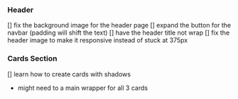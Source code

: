 ### Header
[] fix the background image for the header page
[] expand the button for the navbar (padding will shift the text)
[] have the header title not wrap
[] fix the header image to make it responsive instead of stuck at 375px

### Cards Section
[] learn how to create cards with shadows
- might need to a main wrapper for all 3 cards
